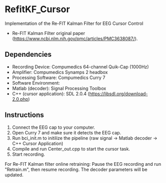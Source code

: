 # RefitKF_Cursor

Implementation of the Re-FIT Kalman Filter for EEG Cursor Control
- Re-FIT Kalman Filter original paper (https://www.ncbi.nlm.nih.gov/pmc/articles/PMC3638087/).


## Dependencies
- Recording Device: Compumedics 64-channel Quik-Cap (1000Hz)
- Amplifier: Compumedics Synamps 2 headbox
- Processing Software: Compumedics Curry 7
- Software Environment:
- Matlab (decoder): Signal Processing Toolbox
- C++ (cursor application): SDL 2.0.4 (https://libsdl.org/download-2.0.php)

## Instructions
1. Connect the EEG cap to your computer.
2. Open Curry 7 and make sure it detects the EEG cap. 
3. Run bci_init.m to initilize the pipeline (raw signal -> Matlab decoder -> C++ Cursor Application)
4. Compile and run Center_out.cpp to start the cursor task.
5. Start recording. 

For Re-FIT Kalman filter online retraining: 
Pause the EEG recording and run "Retrain.m", then resume recording. The decoder parameters will be updated. 
